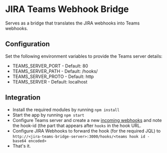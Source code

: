 # JIRA Teams Webhook Bridge

Serves as a bridge that translates the JIRA webhooks into Teams webhooks.

## Configuration

Set the following environment variables to provide the Teams server details:

* TEAMS_SERVER_PORT - Default: 80
* TEAMS_SERVER_PATH - Default: /hooks/<incoming hookid base64>
* TEAMS_SERVER_PROTO - Default: http
* TEAMS_SERVER - Default: localhost

## Integration

* Install the required modules by running `npm install`
* Start the app by running `npm start`
* Configure Teams server and create a new [incoming webhooks](https://github.com/teams/platform/blob/master/doc/integrations/webhooks/Incoming-Webhooks.md) and note the hook-id (the part that appears after `hooks` in the hook URL.
* Configure JIRA Webhooks to forward the hook (for the required JQL) to `http://<jira-teams-bridge-server>:3000/hooks/<teams hook id - base64 encoded>`
* That's it.
